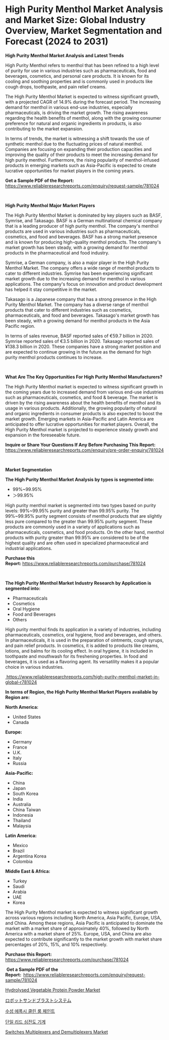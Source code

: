 <p><h1>High Purity Menthol Market Analysis and Market Size: Global Industry Overview, Market Segmentation and Forecast (2024 to 2031)</h1></p><p><strong>High Purity Menthol Market Analysis and Latest Trends</strong></p>
<p><p>High Purity Menthol refers to menthol that has been refined to a high level of purity for use in various industries such as pharmaceuticals, food and beverages, cosmetics, and personal care products. It is known for its cooling and soothing properties and is commonly used in products like cough drops, toothpaste, and pain relief creams.</p><p>The High Purity Menthol Market is expected to witness significant growth, with a projected CAGR of 14.9% during the forecast period. The increasing demand for menthol in various end-use industries, especially pharmaceuticals, is driving the market growth. The rising awareness regarding the health benefits of menthol, along with the growing consumer preference for natural and organic ingredients in products, is also contributing to the market expansion.</p><p>In terms of trends, the market is witnessing a shift towards the use of synthetic menthol due to the fluctuating prices of natural menthol. Companies are focusing on expanding their production capacities and improving the quality of their products to meet the increasing demand for high purity menthol. Furthermore, the rising popularity of menthol-infused products in emerging markets such as Asia-Pacific is expected to create lucrative opportunities for market players in the coming years.</p></p>
<p><strong>Get a Sample PDF of the Report:&nbsp;</strong> <a href="https://www.reliableresearchreports.com/enquiry/request-sample/781024">https://www.reliableresearchreports.com/enquiry/request-sample/781024</a></p>
<p>&nbsp;</p>
<p><strong>High Purity Menthol Major Market Players</strong></p>
<p><p>The High Purity Menthol Market is dominated by key players such as BASF, Symrise, and Takasago. BASF is a German multinational chemical company that is a leading producer of high purity menthol. The company's menthol products are used in various industries such as pharmaceuticals, cosmetics, and food and beverages. BASF has a strong market presence and is known for producing high-quality menthol products. The company's market growth has been steady, with a growing demand for menthol products in the pharmaceutical and food industry.</p><p>Symrise, a German company, is also a major player in the High Purity Menthol Market. The company offers a wide range of menthol products to cater to different industries. Symrise has been experiencing significant market growth due to the increasing demand for menthol in various applications. The company's focus on innovation and product development has helped it stay competitive in the market.</p><p>Takasago is a Japanese company that has a strong presence in the High Purity Menthol Market. The company has a diverse range of menthol products that cater to different industries such as cosmetics, pharmaceuticals, and food and beverages. Takasago's market growth has been steady, with a growing demand for menthol products in the Asia Pacific region.</p><p>In terms of sales revenue, BASF reported sales of €59.7 billion in 2020. Symrise reported sales of €3.5 billion in 2020. Takasago reported sales of ¥138.3 billion in 2020. These companies have a strong market position and are expected to continue growing in the future as the demand for high purity menthol products continues to increase.</p></p>
<p>&nbsp;</p>
<p><strong>What Are The Key Opportunities For High Purity Menthol Manufacturers?</strong></p>
<p><p>The High Purity Menthol market is expected to witness significant growth in the coming years due to increased demand from various end-use industries such as pharmaceuticals, cosmetics, and food & beverage. The market is driven by the rising awareness about the health benefits of menthol and its usage in various products. Additionally, the growing popularity of natural and organic ingredients in consumer products is also expected to boost the market growth. Emerging markets in Asia-Pacific and Latin America are anticipated to offer lucrative opportunities for market players. Overall, the High Purity Menthol market is projected to experience steady growth and expansion in the foreseeable future.</p></p>
<p><strong>Inquire or Share Your Questions If Any Before Purchasing This Report:</strong> <a href="https://www.reliableresearchreports.com/enquiry/pre-order-enquiry/781024">https://www.reliableresearchreports.com/enquiry/pre-order-enquiry/781024</a></p>
<p>&nbsp;</p>
<p><strong>Market Segmentation</strong></p>
<p><strong>The High Purity Menthol Market Analysis by types is segmented into:</strong></p>
<p><ul><li>99%~99.95%</li><li>＞99.95%</li></ul></p>
<p><p>High purity menthol market is segmented into two types based on purity levels: 99%~99.95% purity and greater than 99.95% purity. The 99%~99.95% purity segment consists of menthol products that are slightly less pure compared to the greater than 99.95% purity segment. These products are commonly used in a variety of applications such as pharmaceuticals, cosmetics, and food products. On the other hand, menthol products with purity greater than 99.95% are considered to be of the highest quality and are often used in specialized pharmaceutical and industrial applications.</p></p>
<p><strong>Purchase this Report:&nbsp;</strong><a href="https://www.reliableresearchreports.com/purchase/781024">https://www.reliableresearchreports.com/purchase/781024</a></p>
<p>&nbsp;</p>
<p><strong>The High Purity Menthol Market Industry Research by Application is segmented into:</strong></p>
<p><ul><li>Pharmaceuticals</li><li>Cosmetics</li><li>Oral Hygiene</li><li>Food and Beverages</li><li>Others</li></ul></p>
<p><p>High purity menthol finds its application in a variety of industries, including pharmaceuticals, cosmetics, oral hygiene, food and beverages, and others. In pharmaceuticals, it is used in the preparation of ointments, cough syrups, and pain relief products. In cosmetics, it is added to products like creams, lotions, and balms for its cooling effect. In oral hygiene, it is included in toothpaste and mouthwash for its freshening properties. In food and beverages, it is used as a flavoring agent. Its versatility makes it a popular choice in various industries.</p></p>
<p><a href="https://www.reliableresearchreports.com/high-purity-menthol-market-in-global-r781024">&nbsp;https://www.reliableresearchreports.com/high-purity-menthol-market-in-global-r781024</a></p>
<p><strong>In terms of Region, the High Purity Menthol Market Players available by Region are:</strong></p>
<p>
    <p> <strong> North America: </strong>
        <ul>
            <li>United States</li>
            <li>Canada</li>
        </ul>
        </p> 
    <p> <strong> Europe: </strong>
        <ul>
            <li>Germany</li>
            <li>France</li>
            <li>U.K.</li>
            <li>Italy</li>
            <li>Russia</li>
        </ul>
        </p> 
    <p> <strong> Asia-Pacific: </strong>
        <ul>
            <li>China</li>
            <li>Japan</li>
            <li>South Korea</li>
            <li>India</li>
            <li>Australia</li>
            <li>China Taiwan</li>
            <li>Indonesia</li>
            <li>Thailand</li>
            <li>Malaysia</li>
        </ul>
        </p> 
    <p> <strong> Latin America: </strong>
        <ul>
            <li>Mexico</li>
            <li>Brazil</li>
            <li>Argentina Korea</li>
            <li>Colombia</li>
        </ul>
        </p> 
    <p> <strong> Middle East & Africa: </strong>
        <ul>
            <li>Turkey</li>
            <li>Saudi</li>
            <li>Arabia</li>
            <li>UAE</li>
            <li>Korea</li>
        </ul>
    </p>
    </p>
<p><p>The High Purity Menthol market is expected to witness significant growth across various regions including North America, Asia Pacific, Europe, USA, and China. Among these regions, Asia Pacific is anticipated to dominate the market with a market share of approximately 40%, followed by North America with a market share of 25%. Europe, USA, and China are also expected to contribute significantly to the market growth with market share percentages of 20%, 15%, and 10% respectively.</p></p>
<p><strong>Purchase this Report: </strong><a href="https://www.reliableresearchreports.com/purchase/781024">https://www.reliableresearchreports.com/purchase/781024</a></p>
<p>&nbsp;<strong>Get a Sample PDF of the Report:&nbsp;&nbsp;</strong><a href="https://www.reliableresearchreports.com/enquiry/request-sample/781024">https://www.reliableresearchreports.com/enquiry/request-sample/781024</a></p>
<p><strong></strong></p>
<p><p><a href="https://github.com/mancsybtousav/Market-Research-Report-List-2/blob/main/hydrolysed-vegetable-protein-powder-market.md">Hydrolysed Vegetable Protein Powder Market</a></p><p><a href="https://github.com/xtkhtofdt934839/Market-Research-Report-List-2/blob/main/8146183110532.md">ロボットサンドブラストシステム</a></p><p><a href="https://github.com/DavidRobb19/Market-Research-Report-List-1/blob/main/5868947105280.md">수성 에폭시 클린 룸 페인트</a></p><p><a href="https://github.com/mithunmistry2258/Market-Research-Report-List-1/blob/main/7815158105281.md">단일 리드 심전도 기계</a></p><p><a href="https://issuu.com/reportprime-2/docs/switches-multiplexers-and-demultipl_9c652a29315b1d">Switches Multiplexers and Demultiplexers Market</a></p></p>